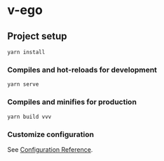 # v-ego

## Project setup
```
yarn install
```

### Compiles and hot-reloads for development
```
yarn serve
```

### Compiles and minifies for production
```
yarn build vvv
```

### Customize configuration
See [Configuration Reference](https://cli.vuejs.org/config/).
